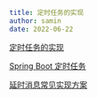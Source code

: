 ```yaml
title: 定时任务的实现
author: samin
date: 2022-06-22
```

[定时任务的实现](https://gaudy-feels-700.notion.site/ff763d538a3f407f85fe589b32ec7ce5)

[Spring Boot 定时任务](https://gaudy-feels-700.notion.site/Spring-Boot-a6966b9027c64c2a8bb7d74337e16ccb)

[延时消息常见实现方案](https://gaudy-feels-700.notion.site/8d1f152e4e27464aaa1e56d8c6907739)